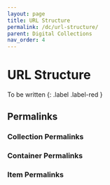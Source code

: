 ```yaml
---
layout: page
title: URL Structure
permalink: /dc/url-structure/
parent: Digital Collections
nav_order: 4
---
```


# URL Structure
To be written
{: .label .label-red }

## Permalinks

### Collection Permalinks

### Container Permalinks

### Item Permalinks
